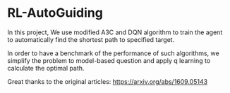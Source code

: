 # RL-AutoGuiding
In this project, We use modified A3C and DQN algorithm to train the agent to automatically find the shortest path to specified target.

In order to have a benchmark of the performance of such algorithms, we simplify the problem to model-based question and apply q learning to calculate the optimal path. 

Great thanks to the original articles: https://arxiv.org/abs/1609.05143
